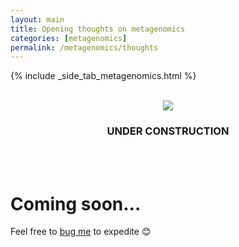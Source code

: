 ```yaml
---
layout: main
title: Opening thoughts on metagenomics
categories: [metagenomics]
permalink: /metagenomics/thoughts
---
```


{% include _side_tab_metagenomics.html %}

<br>
<center><img src="{{ site.url }}/images/under_construction.jpeg"></center>
<center><h3>UNDER CONSTRUCTION</h3></center>
<br>
<br>

# Coming soon...

Feel free to [bug me](https://twitter.com/AstrobioMike) to expedite 😊
